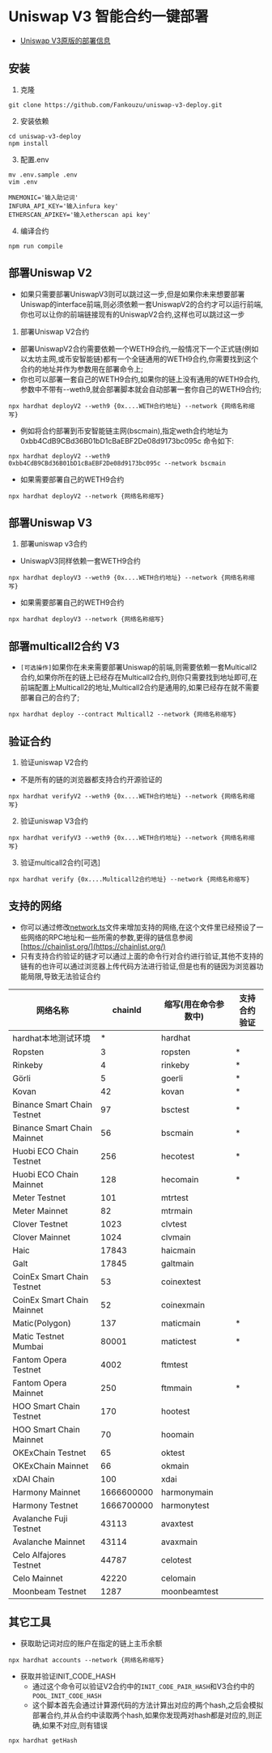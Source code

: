 # Uniswap V3 智能合约一键部署

- [Uniswap V3原版的部署信息](./uniswap.md)

## 安装
1. 克隆
```
git clone https://github.com/Fankouzu/uniswap-v3-deploy.git
```
2. 安装依赖
```
cd uniswap-v3-deploy
npm install
```
3. 配置.env
```
mv .env.sample .env
vim .env
```
```
MNEMONIC='输入助记词'
INFURA_API_KEY='输入infura key'
ETHERSCAN_APIKEY='输入etherscan api key'
```
4. 编译合约
```
npm run compile
```
## 部署Uniswap V2
- 如果只需要部署UniswapV3则可以跳过这一步,但是如果你未来想要部署Uniswap的interface前端,则必须依赖一套UniswapV2的合约才可以运行前端,你也可以让你的前端链接现有的UniswapV2合约,这样也可以跳过这一步

1. 部署Uniswap V2合约
- 部署UniswapV2合约需要依赖一个WETH9合约,一般情况下一个正式链(例如以太坊主网,或币安智能链)都有一个全链通用的WETH9合约,你需要找到这个合约的地址并作为参数用在部署命令上;
- 你也可以部署一套自己的WETH9合约,如果你的链上没有通用的WETH9合约,参数中不带有--weth9,就会部署脚本就会自动部署一套你自己的WETH9合约;
```
npx hardhat deployV2 --weth9 {0x....WETH合约地址} --network {网络名称缩写}
```
- 例如将合约部署到币安智能链主网(bscmain),指定weth合约地址为0xbb4CdB9CBd36B01bD1cBaEBF2De08d9173bc095c 命令如下:
```
npx hardhat deployV2 --weth9 0xbb4CdB9CBd36B01bD1cBaEBF2De08d9173bc095c --network bscmain
```
- 如果需要部署自己的WETH9合约
```
npx hardhat deployV2 --network {网络名称缩写}
```

## 部署Uniswap V3
1. 部署uniswap v3合约
- UniswapV3同样依赖一套WETH9合约
```
npx hardhat deployV3 --weth9 {0x....WETH合约地址} --network {网络名称缩写}
```
- 如果需要部署自己的WETH9合约
```
npx hardhat deployV3 --network {网络名称缩写}
```
## 部署multicall2合约 V3
- `[可选操作]`如果你在未来需要部署Uniswap的前端,则需要依赖一套Multicall2合约,如果你所在的链上已经存在Multicall2合约,则你只需要找到地址即可,在前端配置上Multicall2的地址,Multicall2合约是通用的,如果已经存在就不需要部署自己的合约了;
``` 
npx hardhat deploy --contract Multicall2 --network {网络名称缩写}
```
## 验证合约
1. 验证uniswap V2合约
- 不是所有的链的浏览器都支持合约开源验证的
```
npx hardhat verifyV2 --weth9 {0x....WETH合约地址} --network {网络名称缩写}
```
2. 验证uniswap V3合约
```
npx hardhat verifyV3 --weth9 {0x....WETH合约地址} --network {网络名称缩写}
```
3. 验证multicall2合约[可选]
```
npx hardhat verify {0x....Multicall2合约地址} --network {网络名称缩写}
```
## 支持的网络
- 你可以通过修改[network.ts](./script/network.ts)文件来增加支持的网络,在这个文件里已经预设了一些网络的RPC地址和一些所需的参数,更得的链信息参阅[https://chainlist.org/](https://chainlist.org/)
- 只有支持合约验证的链才可以通过上面的命令行对合约进行验证,其他不支持的链有的也许可以通过浏览器上传代码方法进行验证,但是也有的链因为浏览器功能局限,导致无法验证合约

| 网络名称           | chainId | 缩写(用在命令参数中) | 支持合约验证 |
| ----------------- | ------- | ----------------- | ----- |
| hardhat本地测试环境 |    *    |           hardhat |       |
| Ropsten |    3    |           ropsten |   *    |
| Rinkeby |    4    |           rinkeby |   *    |
| Görli |    5    |           goerli |   *    |
| Kovan |    42    |           kovan |   *    |
| Binance Smart Chain Testnet |    97    |           bsctest |    *   |
| Binance Smart Chain Mainnet |    56    |           bscmain |   *    |
| Huobi ECO Chain Testnet |    256    |           hecotest |   *    |
| Huobi ECO Chain Mainnet |    128    |           hecomain |    *   |
| Meter Testnet |    101    |           mtrtest |       |
| Meter Mainnet |    82    |           mtrmain |       |
| Clover Testnet |    1023    |           clvtest |       |
| Clover Mainnet |    1024    |           clvmain |       |
| Haic |    17843    |           haicmain |       |
| Galt |    17845    |           galtmain |       |
| CoinEx Smart Chain Testnet |    53    |           coinextest |       |
| CoinEx Smart Chain Mainnet |    52    |           coinexmain |       |
| Matic(Polygon) |    137    |           maticmain |    *   |
| Matic Testnet Mumbai |    80001    |           matictest |   *    |
| Fantom Opera Testnet |    4002    |           ftmtest |       |
| Fantom Opera Mainnet |    250    |           ftmmain |    *   |
| HOO Smart Chain Testnet |    170    |           hootest |       |
| HOO Smart Chain Mainnet |    70    |           hoomain |       |
| OKExChain Testnet |    65    |           oktest |       |
| OKExChain Mainnet |    66    |           okmain |       |
| xDAI Chain |    100    |           xdai |       |
| Harmony Mainnet |    1666600000    |           harmonymain |       |
| Harmony Testnet |    1666700000    |           harmonytest |       |
| Avalanche Fuji Testnet |    43113    |           avaxtest |       |
| Avalanche Mainnet |    43114    |           avaxmain |       |
| Celo Alfajores Testnet |    44787    |           celotest |       |
| Celo Mainnet |    42220    |           celomain |       |
| Moonbeam Testnet |    1287    |           moonbeamtest |       |

## 其它工具
- 获取助记词对应的账户在指定的链上主币余额
```
npx hardhat accounts --network {网络名称缩写}
```
- 获取并验证INIT_CODE_HASH
    - 通过这个命令可以验证V2合约中的`INIT_CODE_PAIR_HASH`和V3合约中的`POOL_INIT_CODE_HASH`
    - 这个脚本首先会通过计算源代码的方法计算出对应的两个hash,之后会模拟部署合约,并从合约中读取两个hash,如果你发现两对hash都是对应的,则正确,如果不对应,则有错误
```
npx hardhat getHash
```